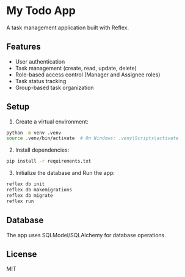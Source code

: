 # My Todo App

A task management application built with Reflex.

## Features
- User authentication
- Task management (create, read, update, delete)
- Role-based access control (Manager and Assignee roles)
- Task status tracking
- Group-based task organization

## Setup

1. Create a virtual environment:
```bash
python -m venv .venv
source .venv/bin/activate  # On Windows: .venv\Scripts\activate
```

2. Install dependencies:
```bash
pip install -r requirements.txt
```

3. Initialize the database and Run the app:
```bash
reflex db init
reflex db makemigrations
reflex db migrate
reflex run
```



## Database

The app uses SQLModel/SQLAlchemy for database operations. 
## License

MIT 

